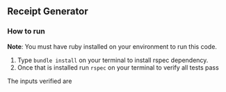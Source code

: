 ## Receipt Generator

### How to run

**Note**: You must have ruby installed on your environment to run this code.

1. Type `bundle install` on your terminal to install rspec dependency.
2. Once that is installed run `rspec` on your terminal to verify all tests pass

The inputs verified are
